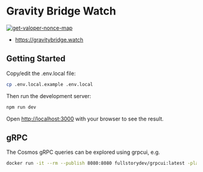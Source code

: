 # Gravity Bridge Watch

[![get-valoper-nonce-map](https://github.com/AndreMiras/gravitybridge-watch/actions/workflows/get-valoper-nonce-map.yml/badge.svg)](https://github.com/AndreMiras/gravitybridge-watch/actions/workflows/get-valoper-nonce-map.yml)

- <https://gravitybridge.watch>

## Getting Started

Copy/edit the .env.local file:

```sh
cp .env.local.example .env.local
```

Then run the development server:

```bash
npm run dev
```

Open [http://localhost:3000](http://localhost:3000) with your browser to see the result.

## gRPC

The Cosmos gRPC queries can be explored using grpcui, e.g.

```sh
docker run -it --rm --publish 8080:8080 fullstorydev/grpcui:latest -plaintext <server>:9090
```
